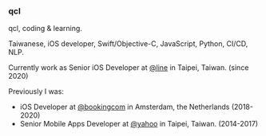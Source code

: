 ### qcl

qcl, coding & learning.

Taiwanese, iOS developer, Swift/Objective-C, JavaScript, Python, CI/CD, NLP.

Currently work as Senior iOS Developer at [@line](https://github.com/line) in Taipei, Taiwan. (since 2020)

Previously I was:
- iOS Developer at [@bookingcom](https://github.com/bookingcom) in Amsterdam, the Netherlands (2018-2020) 
- Senior Mobile Apps Developer at [@yahoo](https://github.com/yahoo) in Taipei, Taiwan. (2014-2017)

<!--
**qcl/qcl** is a ✨ _special_ ✨ repository because its `README.md` (this file) appears on your GitHub profile.

Here are some ideas to get you started:

- 🔭 I’m currently working on ...
- 🌱 I’m currently learning ...
- 👯 I’m looking to collaborate on ...
- 🤔 I’m looking for help with ...
- 💬 Ask me about ...
- 📫 How to reach me: ...
- 😄 Pronouns: ...
- ⚡ Fun fact: ...
-->
